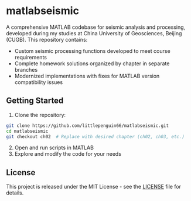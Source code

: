# matlabseismic

A comprehensive MATLAB codebase for seismic analysis and processing, developed during my studies at China University of Geosciences, Beijing (CUGB). This repository contains:

- Custom seismic processing functions developed to meet course requirements
- Complete homework solutions organized by chapter in separate branches
- Modernized implementations with fixes for MATLAB version compatibility issues

## Getting Started

1. Clone the repository:

```bash
git clone https://github.com/littlepenguin66/matlabseismic.git
cd matlabseismic
git checkout ch02  # Replace with desired chapter (ch02, ch03, etc.)
```

2. Open and run scripts in MATLAB
3. Explore and modify the code for your needs

## License

This project is released under the MIT License - see the [LICENSE](LICENSE) file for details.
